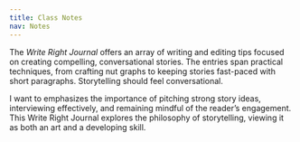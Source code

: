 ```yaml
---
title: Class Notes
nav: Notes
---
```

The *Write Right Journal* offers an array of writing and editing tips focused on creating compelling, conversational stories. The entries span practical techniques, from crafting nut graphs to keeping stories fast-paced with short paragraphs. Storytelling should feel conversational. 

I want to emphasizes the importance of pitching strong story ideas, interviewing effectively, and remaining mindful of the reader’s engagement. This Write Right Journal explores the philosophy of storytelling, viewing it as both an art and a developing skill.
